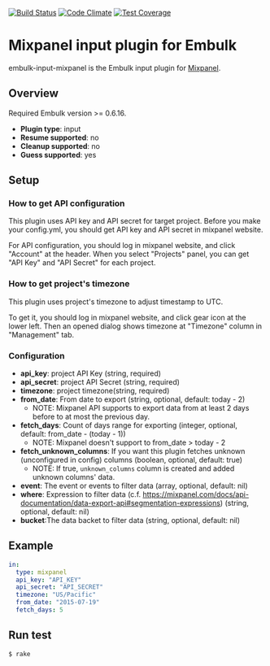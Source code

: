 [![Build Status](https://travis-ci.org/treasure-data/embulk-input-mixpanel.svg?branch=master)](https://travis-ci.org/treasure-data/embulk-input-mixpanel)
[![Code Climate](https://codeclimate.com/github/treasure-data/embulk-input-mixpanel/badges/gpa.svg)](https://codeclimate.com/github/treasure-data/embulk-input-mixpanel)
[![Test Coverage](https://codeclimate.com/github/treasure-data/embulk-input-mixpanel/badges/coverage.svg)](https://codeclimate.com/github/treasure-data/embulk-input-mixpanel/coverage)

# Mixpanel input plugin for Embulk

embulk-input-mixpanel is the Embulk input plugin for [Mixpanel](https://mixpanel.com).

## Overview

Required Embulk version >= 0.6.16.

* **Plugin type**: input
* **Resume supported**: no
* **Cleanup supported**: no
* **Guess supported**: yes

## Setup

### How to get API configuration

This plugin uses API key and API secret for target project. Before you make your config.yml, you should get API key and API secret in mixpanel website.

For API configuration, you should log in mixpanel website, and click "Account" at the header. When you select "Projects" panel, you can get "API Key" and "API Secret" for each project.

### How to get project's timezone

This plugin uses project's timezone to adjust timestamp to UTC.

To get it, you should log in mixpanel website, and click gear icon at the lower left. Then an opened dialog shows timezone at "Timezone" column in "Management" tab.

### Configuration

- **api_key**: project API Key (string, required)
- **api_secret**: project API Secret (string, required)
- **timezone**: project timezone(string, required)
- **from_date**: From date to export (string, optional, default: today - 2)
  - NOTE: Mixpanel API supports to export data from at least 2 days before to at most the previous day.
- **fetch_days**: Count of days range for exporting (integer, optional, default: from_date - (today - 1))
  - NOTE: Mixpanel doesn't support to from_date > today - 2
- **fetch_unknown_columns**: If you want this plugin fetches unknown (unconfigured in config) columns (boolean, optional, default: true)
  - NOTE: If true, `unknown_columns` column is created and added unknown columns' data.
- **event**: The event or events to filter data (array, optional, default: nil)
- **where**: Expression to filter data (c.f. https://mixpanel.com/docs/api-documentation/data-export-api#segmentation-expressions) (string, optional, default: nil)
- **bucket**:The data backet to filter data (string, optional, default: nil)

## Example

```yaml
in:
  type: mixpanel
  api_key: "API_KEY"
  api_secret: "API_SECRET"
  timezone: "US/Pacific"
  from_date: "2015-07-19"
  fetch_days: 5
```

## Run test

```
$ rake
```
